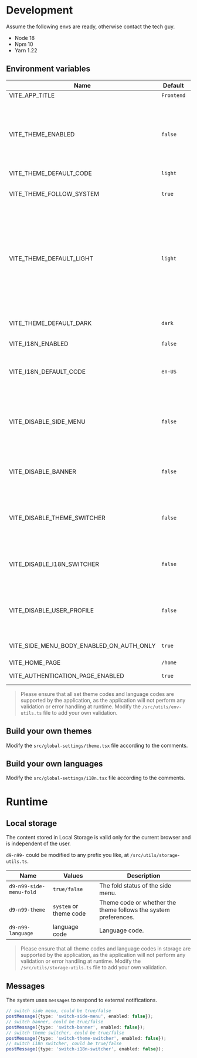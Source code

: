 # Development

Assume the following envs are ready, otherwise contact the tech guy.

- Node 18
- Npm 10
- Yarn 1.22

## Environment variables

| Name                                     | Default    | Optional | Description                                                                                                                                                                                                                                                                                                   |
|------------------------------------------|------------|----------|---------------------------------------------------------------------------------------------------------------------------------------------------------------------------------------------------------------------------------------------------------------------------------------------------------------|
| VITE_APP_TITLE                           | `Frontend` | Y        | The title of the app.                                                                                                                                                                                                                                                                                         |
| VITE_THEME_ENABLED                       | `false`    | Y        | Enable themes. Any theme-related feature must have the theme enabled first. If the theme is not enabled, it means the application uses a single theme and does not provide any switching feature.                                                                                                             |
| VITE_THEME_DEFAULT_CODE                  | `light`    | Y        | Default theme code.                                                                                                                                                                                                                                                                                           |
| VITE_THEME_FOLLOW_SYSTEM                 | `true`     | Y        | Could follow system theme. Only effective within the browser, not across browsers.                                                                                                                                                                                                                            |
| VITE_THEME_DEFAULT_LIGHT                 | `light`    | Y        | When the default theme code is not set, the application will configure itself based on the system preferences. If the browser preference is set to `light`, it will use the theme code specified by this parameter. Additionally, if system preference-based settings are enabled, the same rules will apply. |
| VITE_THEME_DEFAULT_DARK                  | `dark`     | Y        | The same as `VITE_THEME_DEFAULT_LIGHT`, responding to the `dark` preference.                                                                                                                                                                                                                                  |
| VITE_I18N_ENABLED                        | `false`    | Y        | Enabled i18n.                                                                                                                                                                                                                                                                                                 |
| VITE_I18N_DEFAULT_CODE                   | `en-US`    | Y        | Default i18n code. If not set, the application will first automatically detect `navigator.language`; if there is no value, it will use the default value.                                                                                                                                                     |
| VITE_DISABLE_SIDE_MENU                   | `false`    | Y        | Disable the side menu. Any side-menu-related feature must be the banner enabled first. Even if set to `true`, the menu can still be enabled by `message`.                                                                                                                                                     |
| VITE_DISABLE_BANNER                      | `false`    | Y        | Disable the banner. Any banner-related feature must be the banner enabled first. Even if set to `true`, the menu can still be enabled by `message`.                                                                                                                                                           |
| VITE_DISABLE_THEME_SWITCHER              | `false`    | Y        | Disable the theme switcher, it is side-menu-related and banner-related. Even if set to `true`, the menu can still be enabled by `message`.                                                                                                                                                                    |
| VITE_DISABLE_I18N_SWITCHER               | `false`    | Y        | Disable the i18n switcher, it is side-menu-related and banner-related. Even if set to `true`, the menu can still be enabled by `message`.                                                                                                                                                                     |
| VITE_DISABLE_USER_PROFILE                | `false`    | Y        | Disable the user profile, it is side-menu-related and banner-related. Even if set to `true`, the menu can still be enabled by `message`.                                                                                                                                                                      |
| VITE_SIDE_MENU_BODY_ENABLED_ON_AUTH_ONLY | `true`     | Y        | Side menu body only be displayed after authentication or not.                                                                                                                                                                                                                                                 |                                                                                                                                                                                                                                                                                                              
| VITE_HOME_PAGE                           | `/home`    | Y        | Home page url.                                                                                                                                                                                                                                                                                                | 
| VITE_AUTHENTICATION_PAGE_ENABLED         | `true`     | Y        | Enable the authentication page.                                                                                                                                                                                                                                                                               |

> Please ensure that all set theme codes and language codes are supported by the application, as the application will not perform any
> validation or error handling at runtime. Modify the `/src/utils/env-utils.ts` file to add your own validation.

## Build your own themes

Modify the `src/global-settings/theme.tsx` file according to the comments.

## Build your own languages

Modify the `src/global-settings/i18n.tsx` file according to the comments.

# Runtime

## Local storage

The content stored in Local Storage is valid only for the current browser and is independent of the user.

`d9-n99-` could be modified to any prefix you like, at `/src/utils/storage-utils.ts`.

| Name                    | Values                 | Description                                                     |
|-------------------------|------------------------|-----------------------------------------------------------------|
| `d9-n99-side-menu-fold` | `true/false`           | The fold status of the side menu.                               |
| `d9-n99-theme`          | `system` or theme code | Theme code or whether the theme follows the system preferences. |
| `d9-n99-language`       | language code          | Language code.                                                  |

> Please ensure that all theme codes and language codes in storage are supported by the application, as the application will not perform any
> validation or error handling at runtime. Modify the `/src/utils/storage-utils.ts` file to add your own validation.

## Messages

The system uses `messages` to respond to external notifications.

```ts
// switch side menu, could be true/false
postMessage({type: 'switch-side-menu', enabled: false});
// switch banner, could be true/false
postMessage({type: 'switch-banner', enabled: false});
// switch theme switcher, could be true/false
postMessage({type: 'switch-theme-switcher', enabled: false});
// switch i18n switcher, could be true/false
postMessage({type: 'switch-i18n-switcher', enabled: false});
```
